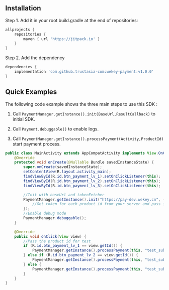 ## Installation

Step 1. Add it in your root build.gradle at the end of repositories:

```groovy
allprojects {
    repositories {
        maven { url 'https://jitpack.io' }
    }
}
```

Step 2. Add the dependency

```groovy
dependencies {
    implementation 'com.github.trustasia-com:wekey-payment:v1.0.0'
}
```

## Quick Examples

The following code example shows the three main steps to use this SDK :

1. Call `PaymentManager.getInstance().init(BaseUrl,ResultCallback)` to initial SDK.

2. Call `Payment.debuggable()` to enable logs.

3. Call `PaymentManager.getInstance().processPayment(Activity,ProductId)` start payment process.

```java
public class MainActivity extends AppCompatActivity implements View.OnClickListener {
    @Override
    protected void onCreate(@Nullable Bundle savedInstanceState) {
        super.onCreate(savedInstanceState);
        setContentView(R.layout.activity_main);
        findViewById(R.id.btn_payment_lv_1).setOnClickListener(this);
        findViewById(R.id.btn_payment_lv_2).setOnClickListener(this);
        findViewById(R.id.btn_payment_lv_3).setOnClickListener(this);

        //Init with baseUrl and tokenFetcher
        PaymentManager.getInstance().init("https://pay-dev.wekey.cn", (productId, callback) -> {
            //Get token for each product id from your server and pass it to callback
        });
        //Enable debug mode
        PaymentManager.debuggable();
    }

    @Override
    public void onClick(View view) {
        //Pass the product id for test 
        if (R.id.btn_payment_lv_1 == view.getId()) {
            PaymentManager.getInstance().processPayment(this, "test_sub_1");
        } else if (R.id.btn_payment_lv_2 == view.getId()) {
            PaymentManager.getInstance().processPayment(this, "test_sub_2");
        } else {
            PaymentManager.getInstance().processPayment(this, "test_sub_3");
        }
    }
}
```
